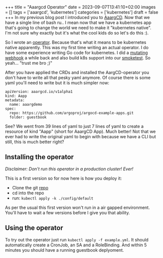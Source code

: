 +++
title = "Aaargcd Operator"
date = 2023-09-07T13:41:10+02:00
images = []
tags = ['aaargcd', 'kubernetes']
categories = ['kubernetes']
draft = false
+++
In my previous blog post I introduced you to [AaargCD](https://github.com/vChrisR/AaargCD). Now that we have a single line of bash ru.. I mean now that we have a kubernetes app that's going to change the world we need to make it "kubernetes native". I'm not sure why exactly but it's what the cool kids do so let's do this :).

So I wrote an [operator](https://www.automate-it.today/posts/aaargcd-operator/). Because that's what it means to be kubernetes native apparently. This was my first time writing an actual operator. I do have some experience writing Go code for kubernetes. I did a [mutating webhook](https://github.com/orangeglasses/k8s-mutate-registry) a while back and also build k8s support into our [smoketest](https://github.com/orangeglasses/cf-smoketests). So yeah... "trust me bro ;)"

After you have applied the CRDs and installed the AargCD-operator you don't have to write all that pesky yaml anymore. Of course there is some yaml you'll need to write but it is much simpler now:
```
apiVersion: aaargcd.io/v1alpha1
kind: Aapp
metadata:
  name: aaargdemo
spec:
  repo: https://github.com/argoproj/argocd-example-apps.git
  folder: guestbook
```

See? We went from 39 lines of yaml to just 7 lines of yaml to create a resource of kind "Aapp" (short for AaargCD App). Much better! Not that we ever had to write the original yaml to begin with because we have a  CLI but still, this is much better right?

## Installing the operator
*Disclaimer: Don't run this operator in a production cluster! Ever!*

This is a first version so for now here is how you deploy it:
- Clone the git [repo](https://www.automate-it.today/posts/aaargcd-operator/)
- cd into the repo
- run: `kubectl apply -k ./config/default`

As per the usual this first version won't run in a air gapped environment. You'll have to wait a few versions before I give you that ability.

## Using the operator
To try out the operator just run `kubectl apply -f example.yml`. It should automatically create a CronJob, an SA and a RoleBinding. And within 5 minutes you should have a running guestbook deplyoment.
